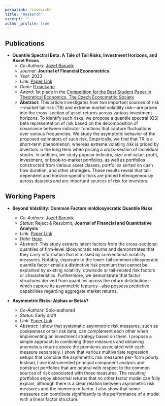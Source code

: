 ```yaml
---
permalink: /research/
title: "Research"
excerpt: ""
author_profile: true
---
```


## Publications

- **Quantile Spectral Beta: A Tale of Tail Risks, Investment Horizons, and Asset Prices**
  - *Co-Authors*: [Jozef Barunik](https://barunik.github.io)
  - *Journal*: **Journal of Financial Econometrics**
  - *Year*: 2023
  - *Link*: [Paper Link](https://doi.org/10.1093/jjfinec/nbac017)
  - *Code*: [R package](https://github.com/barunik/QSbeta)
  - *Award*: 1st place in the [Competition for the Best Student Paper in Theoretical Economics, The Czech Econometric Society](http://ces.utia.cas.cz/2019zapis.pdf)
  - **Abstract**: This article investigates how two important sources of risk—market tail risk (TR) and extreme market volatility risk—are priced into the cross-section of asset returns across various investment horizons. To identify such risks, we propose a quantile spectral (QS) beta representation of risk based on the decomposition of covariance between indicator functions that capture fluctuations over various frequencies. We study the asymptotic behavior of the proposed estimators of such risk. Empirically, we find that TR is a short-term phenomenon, whereas extreme volatility risk is priced by investors in the long term when pricing a cross-section of individual stocks. In addition, we study popular industry, size and value, profit, investment, or book-to-market portfolios, as well as portfolios constructed from various asset classes, portfolios sorted on cash flow duration, and other strategies. These results reveal that tail-dependent and horizon-specific risks are priced heterogeneously across datasets and are important sources of risk for investors.
  
## Working Papers

- **Beyond Volatility: Common Factors innIdiosyncratic Quantile Risks**
  - *Co-Authors*: [Jozef Barunik](https://barunik.github.io)
  - *Status*: Reject & Resubmit, **Journal of Financial and Quantitative Analysis**
  - *Link*: [Paper Link](/files/common_idio_quant_revised.pdf)
  - *Data*: [Here](https://github.com/matejnevrla/Common-Idiosyncratic-Quantile-Risk)
  - *Abstract*: This study extracts latent factors from the cross-sectional quantiles of firm-level idiosyncratic returns and demonstrates that they carry information that is missed by conventional volatility measures. Notably, exposure to the lower-tail common idiosyncratic quantile factor entails a distinctive risk premium that cannot be explained by existing volatility, downside or tail-related risk factors or characteristics. Furthermore, we demonstrate that factor structures derived from quantiles across the return distribution--which capture its asymmetric features--also possess predictive capabilities regarding aggregate market returns.
 
- **Asymmetric Risks: Alphas or Betas?**
  - *Co-Authors*: Solo-authored
  - *Status*: Early draft
  - *Link*: [Paper Link](https://matejnevrla.github.io/files/arm.pdf)
  - *Abstract*: I show that systematic asymmetric risk measures, such as coskewness or tail risk beta, can complement each other when implementing an investment strategy based on them. I propose a simple approach to combining these measures and obtaining anomalous returns above the premiums associated with each measure separately. I show that various multivariate regression setups that combine the asymmetric risk measures per- form poorly. Instead, I use instrumented principal component analysis and construct portfolios that are neutral with respect to the common sources of risk associated with these measures. The resulting portfolios enjoy abnormal returns that no other factor model can fully explain, although there is a clear relation between asymmetric risk measures and the momentum factor. I also show that some measures can contribute significantly to the performance of a model with a linear factor structure.
